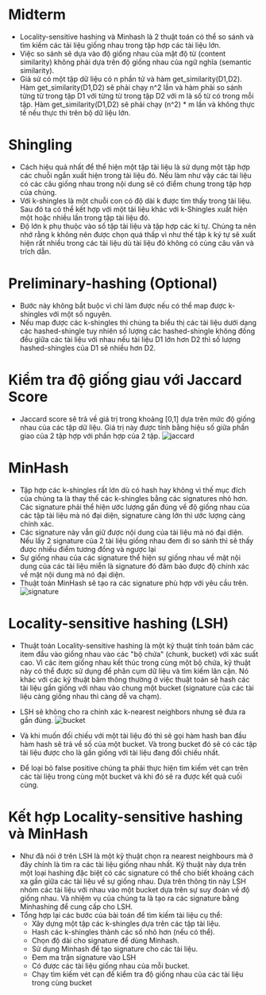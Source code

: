 # Midterm
- Locality-sensitive hashing và Minhash là 2 thuật toán có thể so sánh và tìm kiếm các tài liệu giống nhau trong tập hợp các tài liệu lớn.
- Việc so sánh sẽ dựa vào độ giống nhau của mật độ từ (content similarity) không phải dựa trên độ giống nhau của ngữ nghĩa (semantic similarity).
- Giả sử có một tập dữ liệu có n phần tử và hàm get_similarity(D1,D2). Hàm get_similarity(D1,D2) sẽ phải chạy n^2 lần và hàm phải so sánh từng từ trong tập D1 với từng từ trong tập D2 với m là số từ có trong mỗi tập. Hàm get_similarity(D1,D2) sẽ phải chạy (n^2) * m lần và không thực tế nếu thực thi trên bộ dữ liệu lớn.
# Shingling
- Cách hiệu quả nhất để thể hiện một tập tài liệu là sử dụng một tập hợp các chuỗi ngắn xuất hiện trong tài liệu đó. Nếu làm như vậy các tài liệu có các câu giống nhau trong nội dung sẽ có điểm chung trong tập hợp của chúng.
- Với k-shingles là một chuỗi con có độ dài k được tìm thấy trong tài liệu. Sau đó ta có thể kết hợp với một tài liệu khác với k-Shingles  xuất hiện một hoặc nhiều lần trong tập tài liệu đó.
- Độ lớn k phụ thuộc vào số tập tài liệu và tập hợp các kí tự. Chúng ta nên nhớ rằng k không nên được chọn quá thấp vì như thế tập k ký tự sẽ xuất hiện rất nhiều trong các tài liệu dù tài liệu đó không có cùng câu văn và trích dẫn.
# Preliminary-hashing (Optional)
- Bước này không bắt buộc vì chỉ làm được nếu có thể map được k-shingles với một số nguyên. 
- Nếu map được các k-shingles thì chúng ta biểu thị các tài liệu dưới dạng các hashed-shingle tuy nhiên số lượng các hashed-shingle không đồng đều giữa các tài liệu với nhau nếu tài liệu D1 lớn hơn D2 thì số lượng hashed-shingles của D1 sẽ nhiều hơn D2.
# Kiểm tra độ giống giau với Jaccard Score
- Jaccard score sẽ trả về giá trị trong khoảng [0,1] dựa trên mức độ giống nhau của các tập dữ liệu. Giá trị này được tính bằng hiệu số giữa phần giao của 2 tập hợp với phần hợp của 2 tập.
![jaccard](https://miro.medium.com/max/700/1*XiLRKr_Bo-VdgqVI-SvSQg.png)
# MinHash
- Tập hợp các k-shingles rất lớn dù có hash hay không vì thế mục đích của chúng ta là thay thế các k-shingles bằng các signatures nhỏ hơn. Các signature phải thể hiện ước lượng gần đúng về độ giống nhau của các tập tài liệu mà nó đại diện, signature càng lớn thì ước lượng càng chính xác.
- Các signature này vẫn giữ được nội dung của tài liệu mà nó đại diện. Nếu lấy 2 signature của 2 tài liệu giống nhau đem đi so sánh thì sẽ thấy được nhiều điểm tương đồng và ngược lại
- Sự giống nhau của các signature thể hiện sự giống nhau về mặt nội dung của các tài liệu miễn là signature đó đảm bảo được độ chính xác về mặt nội dung mà nó đại diện.
- Thuật toán MinHash sẽ tạo ra các signature phù hợp với yêu cầu trên. 
![signature](https://storage.googleapis.com/lds-media/images/slide-1-permutation-1_ujmH4Ll.width-1200.png)
# Locality-sensitive hashing (LSH)
- Thuật toán Locality-sensitive hashing là một kỹ thuật tính toán băm các item đầu vào giống nhau vào các "bộ chứa" (chunk, bucket) với xác suất cao. Vì các item giống nhau kết thúc trong cùng một bộ chứa, kỹ thuật này có thể được sử dụng để phân cụm dữ liệu và tìm kiếm lân cận. Nó khác với các kỹ thuật băm thông thường ở việc thuật toán sẽ hash các tài liệu gần giống với nhau vào chung một bucket (signature của các tài liệu càng giống nhau thì càng dễ va chạm).
- LSH sẽ không cho ra chính xác k-nearest neighbors nhưng sẽ đưa ra gần đúng.
![bucket](https://mrhasankthse.github.io/riz/assets/images/Bucket-distribution.png)

- Và khi muốn đối chiếu với một tài liệu đó thì sẽ gọi hàm hash ban đầu hàm hash sẽ trả về số của một bucket. Và trong bucket đó sẽ có các tập tài liệu được cho là gần giống với tài liệu đang đối chiếu nhất.
- Để loại bỏ false positive chúng ta phải thực hiện tìm kiếm vét cạn trên các tài liệu trong cùng một bucket và khi đó sẽ ra được kết quả cuối cùng. 
# Kết hợp Locality-sensitive hashing và MinHash
- Như đã nói ở trên LSH là một kỹ thuật chọn ra nearest neighbours mà ở đây chính là tìm ra các tài liệu giống nhau nhất. Kỹ thuật này dựa trên một loại hashing đặc biệt có các signature có thể cho biết khoảng cách xa gần giữa các tài liệu về sự giống nhau. Dựa trên thông tin này LSH nhóm các tài liệu với nhau vào một bucket dựa trên sự suy đoán về độ giống nhau. Và nhiệm vụ của chúng ta là tạo ra các signature bằng Minhashing để cung cấp cho LSH.
- Tổng hợp lại các bước của bài toán để tìm kiếm tài liệu cụ thể:
  - Xây dựng một tập các k-shingles dựa trên các tập tài liệu.
  - Hash các k-shingles thành các số nhỏ hơn (nếu có thể).
  - Chọn độ dài cho signature để dùng Minhash.
  - Sử dụng Minhash để tạo signature cho các tài liệu.
  - Đem ma trận signature vào LSH
  - Có được các tài liệu giống nhau của mỗi bucket.
  - Chạy tìm kiếm vét cạn để kiểm tra độ giống nhau của các tài liệu trong cùng bucket
  
